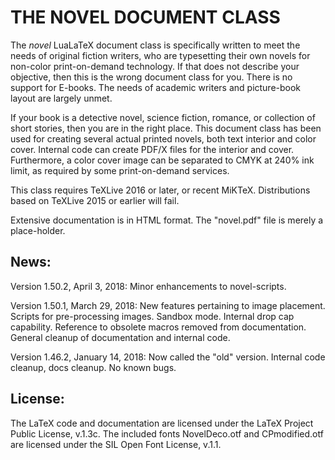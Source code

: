 # THE NOVEL DOCUMENT CLASS

The *novel* LuaLaTeX document class is specifically written to meet the needs of original fiction writers, who are typesetting their own novels for non-color print-on-demand technology. If that does not describe your objective, then this is the wrong document class for you. There is no support for E-books. The needs of academic writers and picture-book layout are largely unmet.

If your book is a detective novel, science fiction, romance, or collection of short stories, then you are in the right place. This document class has been used for creating several actual printed novels, both text interior and color cover. Internal code can create PDF/X files for the interior and cover. Furthermore, a color cover image can be separated to CMYK at 240% ink limit, as required by some print-on-demand services.

This class requires TeXLive 2016 or later, or recent MiKTeX. Distributions based on TeXLive 2015 or earlier will fail.

Extensive documentation is in HTML format. The "novel.pdf" file is merely a place-holder.

## News:

Version 1.50.2, April 3, 2018: Minor enhancements to novel-scripts.

Version 1.50.1, March 29, 2018: New features pertaining to image placement. Scripts for pre-processing images. Sandbox mode. Internal drop cap capability. Reference to obsolete macros removed from documentation. General cleanup of documentation and internal code.

Version 1.46.2, January 14, 2018: Now called the "old" version. Internal code cleanup, docs cleanup. No known bugs.

## License:

The LaTeX code and documentation are licensed under the LaTeX Project Public License, v.1.3c. The included fonts NovelDeco.otf and CPmodified.otf are licensed under the SIL Open Font License, v.1.1.

